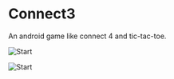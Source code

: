 # Connect3
An android game like connect 4 and tic-tac-toe.

![Start](http://philvr.com/Projects/img/misc/Connect3-End.png)


![Start](http://philvr.com/Projects/img/misc/Connect3.png)
